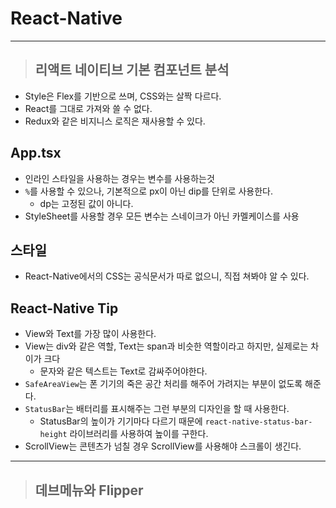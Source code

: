 # React-Native

---

> ## 리액트 네이티브 기본 컴포넌트 분석

- Style은 Flex를 기반으로 쓰며, CSS와는 살짝 다르다.
- React를 그대로 가져와 쓸 수 없다.
- Redux와 같은 비지니스 로직은 재사용할 수 있다.

## App.tsx

- 인라인 스타일을 사용하는 경우는 변수를 사용하는것
- `%`를 사용할 수 있으나, 기본적으로 px이 아닌 dip를 단위로 사용한다.
  - dp는 고정된 값이 아니다.
- StyleSheet를 사용할 경우 모든 변수는 스네이크가 아닌 카멜케이스를 사용

## 스타일

- React-Native에서의 CSS는 공식문서가 따로 없으니, 직접 쳐봐야 알 수 있다.


## React-Native Tip

- View와 Text를 가장 많이 사용한다.
- View는 div와 같은 역할, Text는 span과 비슷한 역할이라고 하지만, 실제로는 차이가 크다
  - 문자와 같은 텍스트는 Text로 감싸주어야한다.
- `SafeAreaView`는 폰 기기의 죽은 공간 처리를 해주어 가려지는 부분이 없도록 해준다.
- `StatusBar`는 배터리를 표시해주는 그런 부분의 디자인을 할 때 사용한다.
  - StatusBar의 높이가 기기마다 다르기 때문에 `react-native-status-bar-height` 라이브러리를 사용하여 높이를 구한다.
- ScrollView는 콘텐츠가 넘칠 경우 ScrollView를 사용해야 스크롤이 생긴다.

---

> ## 데브메뉴와 Flipper



